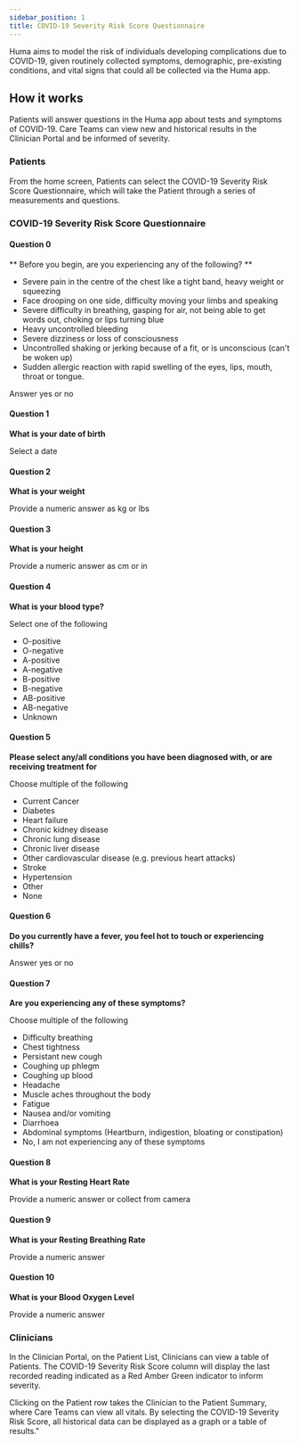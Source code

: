 ```yaml
---
sidebar_position: 1
title: COVID-19 Severity Risk Score Questionnaire
---
```



Huma aims to model the risk of individuals developing complications due to COVID-19, given routinely collected symptoms, demographic, pre-existing conditions, and vital signs that could all be collected via the Huma app.  

## How it works

Patients will answer questions in the Huma app about tests and symptoms of COVID-19. Care Teams can view new and historical results in the Clinician Portal and be informed of severity.

### Patients
 
From the home screen, Patients can select the COVID-19 Severity Risk Score Questionnaire, which will take the Patient through a series of measurements and questions.

### COVID-19 Severity Risk Score Questionnaire

#### Question 0

** Before you begin, are you experiencing any of the following? **

- Severe pain in the centre of the chest like a tight band, heavy weight or squeezing 
- Face drooping on one side, difficulty moving your limbs and speaking 
- Severe difficulty in breathing, gasping for air, not being able to get words out, choking or lips turning blue 
- Heavy uncontrolled bleeding 
- Severe dizziness or loss of consciousness 
- Uncontrolled shaking or jerking because of a fit, or is unconscious (can't be woken up) 
- Sudden allergic reaction with rapid swelling of the eyes, lips, mouth, throat or tongue. 

Answer yes or no

#### Question 1

**What is your date of birth**

Select a date

#### Question 2

**What is your weight**

Provide a numeric answer as kg or lbs

#### Question 3

**What is your height**

Provide a numeric answer as cm or in

#### Question 4

**What is your blood type?**

Select one of the following
- O-positive
- O-negative
- A-positive
- A-negative
- B-positive
- B-negative
- AB-positive
- AB-negative
- Unknown

#### Question 5

**Please select any/all conditions you have been diagnosed with, or are receiving treatment for**

Choose multiple of the following

- Current Cancer
- Diabetes
- Heart failure
- Chronic kidney disease
- Chronic lung disease
- Chronic liver disease
- Other cardiovascular disease (e.g. previous heart attacks)
- Stroke
- Hypertension
- Other
- None

#### Question 6

**Do you currently have a fever, you feel hot to touch or experiencing chills?**

Answer yes or no

#### Question 7

**Are you experiencing any of these symptoms?**

Choose multiple of the following

- Difficulty breathing
- Chest tightness
- Persistant new cough
- Coughing up phlegm
- Coughing up blood
- Headache
- Muscle aches throughout the body
- Fatigue
- Nausea and/or vomiting
- Diarrhoea
- Abdominal symptoms (Heartburn, indigestion, bloating or constipation)
- No, I am not experiencing any of these symptoms

#### Question 8

**What is your Resting Heart Rate**

Provide a numeric answer or collect from camera

#### Question 9

**What is your Resting Breathing Rate**

Provide a numeric answer

#### Question 10

**What is your Blood Oxygen Level**

Provide a numeric answer

### Clinicians

In the Clinician Portal, on the Patient List, Clinicians can view a table of Patients. The COVID-19 Severity Risk Score column will display the last recorded reading indicated as a Red Amber Green indicator to inform severity. 

Clicking on the Patient row takes the Clinician to the Patient Summary, where Care Teams can view all vitals. By selecting the COVID-19 Severity Risk Score, all historical data can be displayed as a graph or a table of results."